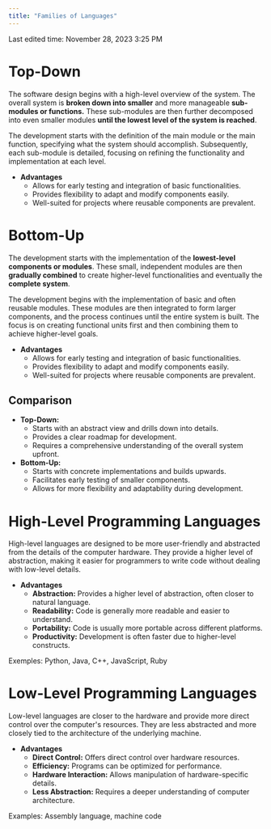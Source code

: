```yaml
---
title: "Families of Languages"
---
```

Last edited time: November 28, 2023 3:25 PM

# Top-Down

The software design begins with a high-level overview of the system. The overall system is **broken down into smaller** and more manageable **sub-modules or functions.** These sub-modules are then further decomposed into even smaller modules **until the lowest level of the system is reached**.

The development starts with the definition of the main module or the main function, specifying what the system should accomplish. Subsequently, each sub-module is detailed, focusing on refining the functionality and implementation at each level.

- **Advantages**
    - Allows for early testing and integration of basic functionalities.
    - Provides flexibility to adapt and modify components easily.
    - Well-suited for projects where reusable components are prevalent.
    

# Bottom-Up

The development starts with the implementation of the **lowest-level components or modules**. These small, independent modules are then **gradually combined** to create higher-level functionalities and eventually the **complete system**.

The development begins with the implementation of basic and often reusable modules. These modules are then integrated to form larger components, and the process continues until the entire system is built. The focus is on creating functional units first and then combining them to achieve higher-level goals.

- **Advantages**
    - Allows for early testing and integration of basic functionalities.
    - Provides flexibility to adapt and modify components easily.
    - Well-suited for projects where reusable components are prevalent.

## Comparison

- **Top-Down:**
    - Starts with an abstract view and drills down into details.
    - Provides a clear roadmap for development.
    - Requires a comprehensive understanding of the overall system upfront.
- **Bottom-Up:**
    - Starts with concrete implementations and builds upwards.
    - Facilitates early testing of smaller components.
    - Allows for more flexibility and adaptability during development.
    

# **High-Level Programming Languages**

High-level languages are designed to be more user-friendly and abstracted from the details of the computer hardware. They provide a higher level of abstraction, making it easier for programmers to write code without dealing with low-level details.

- **Advantages**
    - **Abstraction:** Provides a higher level of abstraction, often closer to natural language.
    - **Readability:** Code is generally more readable and easier to understand.
    - **Portability:** Code is usually more portable across different platforms.
    - **Productivity:** Development is often faster due to higher-level constructs.

Exemples: Python, Java, C++, JavaScript, Ruby

# **Low-Level Programming Languages**

Low-level languages are closer to the hardware and provide more direct control over the computer's resources. They are less abstracted and more closely tied to the architecture of the underlying machine.

- **Advantages**
    - **Direct Control:** Offers direct control over hardware resources.
    - **Efficiency:** Programs can be optimized for performance.
    - **Hardware Interaction:** Allows manipulation of hardware-specific details.
    - **Less Abstraction:** Requires a deeper understanding of computer architecture.

Examples: Assembly language, machine code
